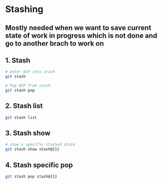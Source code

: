 # Stashing

## Mostly needed when we want to save current state of work in progress which is **not** done and go to another brach to work on

## 1. Stash

```bash
# enter WIP into stash
git stash

# Pop WIP from stash
git stash pop
```

## 2. Stash list

```bash
git stash list
```

## 3. Stash show

```bash
# show a specific stashed state
git stash show stash@{1}
```

## 4. Stash specific pop

```bash
git stash pop stash@{1}
```
